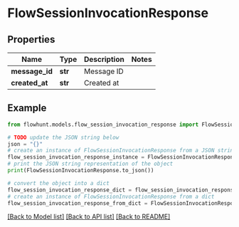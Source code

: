# FlowSessionInvocationResponse


## Properties

Name | Type | Description | Notes
------------ | ------------- | ------------- | -------------
**message_id** | **str** | Message ID | 
**created_at** | **str** | Created at | 

## Example

```python
from flowhunt.models.flow_session_invocation_response import FlowSessionInvocationResponse

# TODO update the JSON string below
json = "{}"
# create an instance of FlowSessionInvocationResponse from a JSON string
flow_session_invocation_response_instance = FlowSessionInvocationResponse.from_json(json)
# print the JSON string representation of the object
print(FlowSessionInvocationResponse.to_json())

# convert the object into a dict
flow_session_invocation_response_dict = flow_session_invocation_response_instance.to_dict()
# create an instance of FlowSessionInvocationResponse from a dict
flow_session_invocation_response_from_dict = FlowSessionInvocationResponse.from_dict(flow_session_invocation_response_dict)
```
[[Back to Model list]](../README.md#documentation-for-models) [[Back to API list]](../README.md#documentation-for-api-endpoints) [[Back to README]](../README.md)


